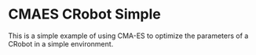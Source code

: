 # CMAES CRobot Simple

This is a simple example of using CMA-ES to optimize the parameters of a CRobot in a simple environment.